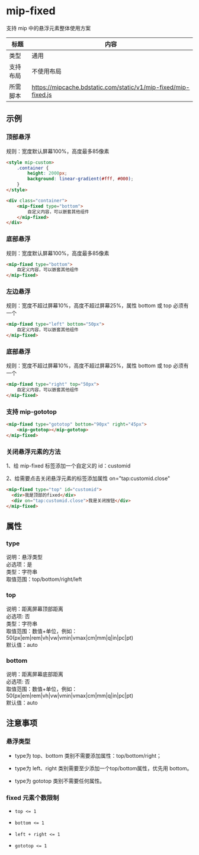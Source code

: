 # mip-fixed

支持 mip 中的悬浮元素整体使用方案

标题|内容
----|----
类型|通用
支持布局|不使用布局
所需脚本|https://mipcache.bdstatic.com/static/v1/mip-fixed/mip-fixed.js

## 示例

### 顶部悬浮

规则：宽度默认屏幕100%，高度最多85像素

```html
<style mip-custom>
    .container {
        height: 2000px;
        background: linear-gradient(#fff, #000);
    }
</style>

<div class="container">
    <mip-fixed type="bottom">
        自定义内容，可以嵌套其他组件
    </mip-fixed>
</div>
```

### 底部悬浮

规则：宽度默认屏幕100%，高度最多85像素

```html
<mip-fixed type="bottom">
    自定义内容，可以嵌套其他组件
</mip-fixed>
```

### 左边悬浮

规则：宽度不超过屏幕10%，高度不超过屏幕25%，属性 bottom 或 top 必须有一个

```html
<mip-fixed type="left" bottom="50px">
    自定义内容，可以嵌套其他组件
</mip-fixed>
```

### 底部悬浮

规则：宽度不超过屏幕10%，高度不超过屏幕25%，属性 bottom 或 top 必须有一个

```html
<mip-fixed type="right" top="50px">
    自定义内容，可以嵌套其他组件
</mip-fixed>
```

### 支持 mip-gototop


```html
<mip-fixed type="gototop" bottom="90px" right="45px">
    <mip-gototop></mip-gototop>
</mip-fixed>
```

### 关闭悬浮元素的方法

1、给 mip-fixed 标签添加一个自定义的 id：customid

2、给需要点击关闭悬浮元素的标签添加属性 on="tap:customid.close"

```html
<mip-fixed type="top" id="customid">
  <div>我是顶部的fixed</div>
  <div on="tap:customid.close">我是关闭按钮</div>
</mip-fixed>
```

## 属性

### type

说明：悬浮类型  
必选项：是  
类型：字符串  
取值范围：top/bottom/right/left

### top

说明：距离屏幕顶部距离  
必选项: 否  
类型：字符串  
取值范围：数值+单位，例如：50(px|em|rem|vh|vw|vmin|vmax|cm|mm|q|in|pc|pt)  
默认值：auto

### bottom

说明：距离屏幕底部距离  
必选项: 否  
取值范围：数值+单位，例如：50(px|em|rem|vh|vw|vmin|vmax|cm|mm|q|in|pc|pt)  
默认值：auto


## 注意事项

### 悬浮类型

- type为 top、bottom 类别不需要添加属性：top/bottom/right；

- type为 left、right 类别需要至少添加一个top/bottom属性，优先用 bottom。

- type为 gototop 类别不需要任何属性。

### fixed 元素个数限制

- `top <= 1`

- `bottom <= 1`

- `left + right <= 1`

- `gototop <= 1`

